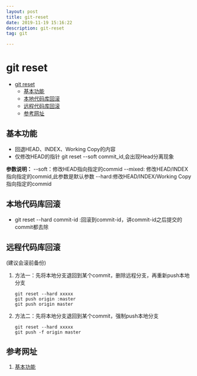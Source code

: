 ```yaml
---
layout: post
title: git-reset
date: 2019-11-19 15:16:22
description: git-reset
tag: git

---
```



# git reset

- [git reset](#git-reset)
  - [基本功能](#%e5%9f%ba%e6%9c%ac%e5%8a%9f%e8%83%bd)
  - [本地代码库回滚](#%e6%9c%ac%e5%9c%b0%e4%bb%a3%e7%a0%81%e5%ba%93%e5%9b%9e%e6%bb%9a)
  - [远程代码库回滚](#%e8%bf%9c%e7%a8%8b%e4%bb%a3%e7%a0%81%e5%ba%93%e5%9b%9e%e6%bb%9a)
  - [参考网址](#%e5%8f%82%e8%80%83%e7%bd%91%e5%9d%80)

## 基本功能

- 回退HEAD、INDEX、Working Copy的内容
- 仅修改HEAD的指针 git reset --soft commit_id,会出现Head分离现象

**参数说明：**
--soft：修改HEAD指向指定的commid
--mixed: 修改HEAD/INDEX指向指定的commid,此参数是默认参数
--hard:修改HEAD/INDEX/Working Copy指向指定的commid

## 本地代码库回滚

- git reset --hard commit-id :回滚到commit-id，讲commit-id之后提交的commit都去除

## 远程代码库回滚

(建议会滚前备份)

1. 方法一：先将本地分支退回到某个commit，删除远程分支，再重新push本地分支

    ```git
    git reset --hard xxxxx
    git push origin :master
    git push origin master
    ```

2. 方法二：先将本地分支退回到某个commit，强制push本地分支

    ```git
    git reset --hard xxxxx
    git push -f origin master
    ```

## 参考网址

1. [基本功能](https://www.cnblogs.com/kidsitcn/p/4513297.html)
